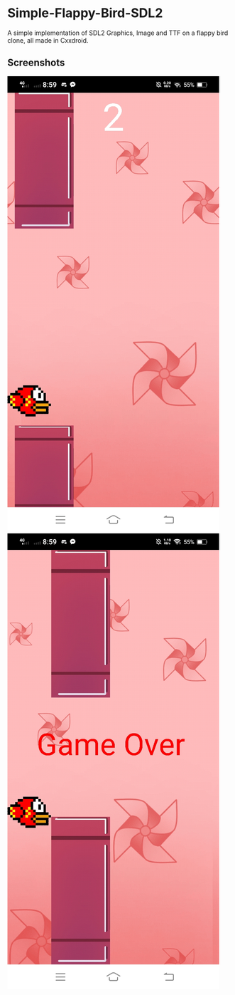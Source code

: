 # Simple-Flappy-Bird-SDL2
A simple implementation of SDL2 Graphics, Image and TTF on a flappy bird clone, all made in Cxxdroid.
## Screenshots
![SS1](https://raw.githubusercontent.com/vonnogadas/Simple-Flappy-Bird-SDL2/main/Screenshot_20230217_205928.jpg)
![SS2](https://raw.githubusercontent.com/vonnogadas/Simple-Flappy-Bird-SDL2/main/Screenshot_20230217_205919.jpg)
